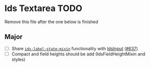 # Ids Textarea TODO

Remove this file after the one below is finished

## Major

- [ ] Share [`ids-label-state-mixin`](https://github.com/infor-design/enterprise-wc/blob/main/src/mixins/ids-label-state-mixin/ids-label-state-mixin.js#L46-L74) functionality with [IdsInput](https://github.com/infor-design/enterprise-wc/blob/main/src/mixins/ids-label-state-mixin/ids-label-state-mixin.js#L46-L74) ([#637](https://github.com/infor-design/enterprise-wc/issues/637))
- [ ] Compact and field heights should be add (IdsFieldHeightMixin and styles)
